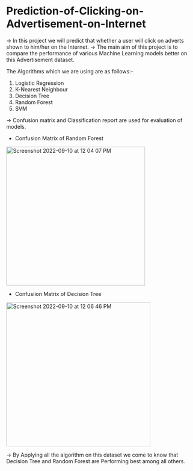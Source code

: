 # Prediction-of-Clicking-on-Advertisement-on-Internet


-> In this project we will predict that whether a user will click on adverts shown to him/her on the Internet.
-> The main aim of this project is to compare the performance of various Machine Learning models better on this Advertisement dataset.

The Algorithms which we are using are as follows:-
1) Logistic Regression
2) K-Nearest Neighbour
3) Decision Tree
4) Random Forest
5) SVM

-> Confusion matrix and Classification report are used for evaluation of models.

- Confusion Matrix of Random Forest



<img width="369" alt="Screenshot 2022-09-10 at 12 04 07 PM" src="https://user-images.githubusercontent.com/88283732/189472275-004a240f-1034-4c38-8a44-f4e7b4a39b5e.png">

- Confusiion Matrix of Decision Tree



<img width="383" alt="Screenshot 2022-09-10 at 12 06 46 PM" src="https://user-images.githubusercontent.com/88283732/189472349-cadd6841-334d-49e3-a9e0-fa85babc0bee.png">



-> By Applying all the algorithm on this dataset we come to know that Decision Tree and Random Forest are Performing best among all others.
